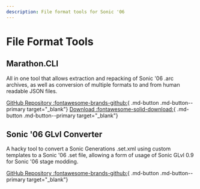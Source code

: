 ```yaml
---
description: File format tools for Sonic '06
---
```

# File Format Tools

## Marathon.CLI
All in one tool that allows extraction and repacking of Sonic '06 .arc archives, as well as conversion of multiple formats to and from human readable JSON files.

[GitHub Repository :fontawesome-brands-github:](https://github.com/Big-Endian-32/Marathon){ .md-button .md-button--primary target="_blank"}
[Download :fontawesome-solid-download:](https://github.com/Big-Endian-32/Marathon/releases){ .md-button .md-button--primary target="_blank"}

## Sonic '06 GLvl Converter
A hacky tool to convert a Sonic Generations .set.xml using custom templates to a Sonic '06 .set file, allowing a form of usage of Sonic GLvl 0.9 for Sonic '06 stage modding.

[GitHub Repository :fontawesome-brands-github:](https://github.com/Knuxfan24/Sonic-06-Stage-Editing-Archive/tree/cleanup/Source%20Code/Sonic%20'06%20GLvl%20Converter){ .md-button .md-button--primary target="_blank"}